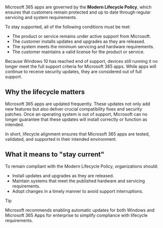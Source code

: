 Microsoft 365 apps are governed by the **Modern Lifecycle Policy**, which ensures that customers remain protected and up to date through regular servicing and system requirements.

To stay supported, all of the following conditions must be met:

- The product or service remains under active support from Microsoft.
- The customer installs updates and upgrades as they are released.
- The system meets the minimum servicing and hardware requirements.
- The customer maintains a valid license for the product or service.

Because Windows 10 has reached end of support, devices still running it no longer meet the full support criteria for Microsoft 365 apps. While apps will continue to receive security updates, they are considered out of full support.

## Why the lifecycle matters

Microsoft 365 apps are updated frequently. These updates not only add new features but also deliver crucial compatibility fixes and security patches. Once an operating system is out of support, Microsoft can no longer guarantee that these updates will install correctly or function as intended.

In short, lifecycle alignment ensures that Microsoft 365 apps are tested, validated, and supported in their intended environment.

## What it means to "stay current"

To remain compliant with the Modern Lifecycle Policy, organizations should:

- Install updates and upgrades as they are released.
- Maintain systems that meet the published hardware and servicing requirements.
- Adopt changes in a timely manner to avoid support interruptions.

>[!TIP]
> Microsoft recommends enabling automatic updates for both Windows and Microsoft 365 Apps for enterprise to simplify compliance with lifecycle requirements.
